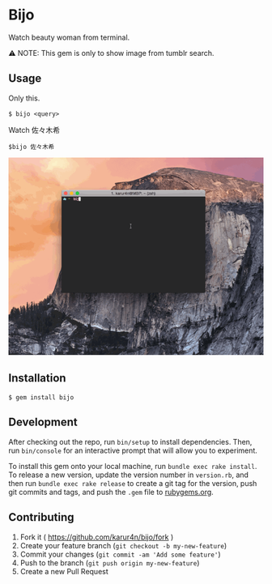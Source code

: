 # Bijo

Watch beauty woman from terminal.

:warning: NOTE: This gem is only to show image from tumblr search.

## Usage
Only this.
```
$ bijo <query>
```

Watch 佐々木希
```
$bijo 佐々木希
```

![佐々木希 - demo](https://raw.githubusercontent.com/karur4n/bijo/master/images/bijo.gif)

## Installation
```
$ gem install bijo
```

## Development

After checking out the repo, run `bin/setup` to install dependencies. Then, run `bin/console` for an interactive prompt that will allow you to experiment.

To install this gem onto your local machine, run `bundle exec rake install`. To release a new version, update the version number in `version.rb`, and then run `bundle exec rake release` to create a git tag for the version, push git commits and tags, and push the `.gem` file to [rubygems.org](https://rubygems.org).

## Contributing

1. Fork it ( https://github.com/karur4n/bijo/fork )
2. Create your feature branch (`git checkout -b my-new-feature`)
3. Commit your changes (`git commit -am 'Add some feature'`)
4. Push to the branch (`git push origin my-new-feature`)
5. Create a new Pull Request
